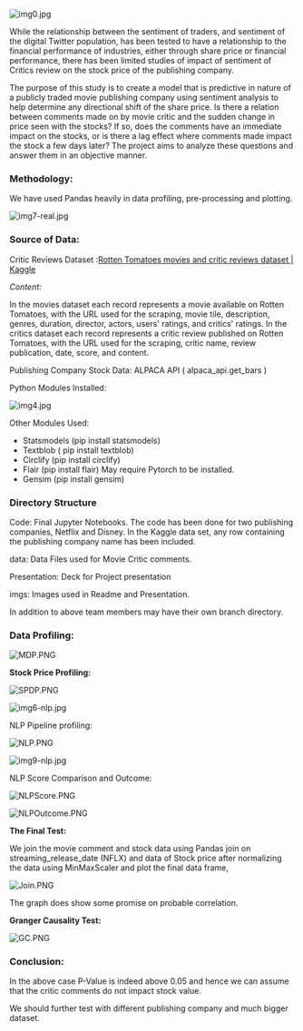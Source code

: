 ![img0.jpg](.imgs/img0.jpg)

While the relationship between the sentiment of traders, and sentiment of the digital Twitter population, has been tested to have a relationship to the financial performance of industries, either through share price or financial performance, there has been limited studies of impact of sentiment of Critics review on the stock price of the publishing company.

The purpose of this study is to create a model that is predictive in nature of a publicly traded movie publishing company using sentiment analysis to help determine any directional shift of the share price. Is there a relation between comments made on by movie critic and the sudden change in price seen with the stocks? If so, does the comments have an immediate impact on the stocks, or is there a lag effect where comments made impact the stock a few days later? The project aims to analyze these questions and answer them in an objective manner.

### Methodology:

We have used Pandas heavily in data profiling, pre-processing and plotting.

![img7-real.jpg](./imgs/img7-real.jpg)

### Source of Data:

Critic Reviews Dataset :[Rotten Tomatoes movies and critic reviews dataset | Kaggle](https://www.kaggle.com/datasets/stefanoleone992/rotten-tomatoes-movies-and-critic-reviews-dataset)

*Content:*

In the movies dataset each record represents a movie available on Rotten Tomatoes, with the URL used for the scraping, movie tile, description, genres, duration, director, actors, users' ratings, and critics' ratings.
In the critics dataset each record represents a critic review published on Rotten Tomatoes, with the URL used for the scraping, critic name, review publication, date, score, and content.

Publishing Company Stock Data: ALPACA API ( alpaca\_api.get\_bars )

Python Modules Installed:

![img4.jpg](./imgs/img4.jpg)

Other Modules Used:

- Statsmodels (pip install statsmodels)
- Textblob ( pip install textblob)
- Circlify (pip install circlify)
- Flair (pip install flair) May require Pytorch to be installed.
- Gensim (pip install gensim)

### Directory Structure

Code: Final Jupyter Notebooks. The code has been done for two publishing companies, Netflix and Disney. In the Kaggle data set, any row containing the publishing company name has been included.

data: Data Files used for Movie Critic comments.

Presentation: Deck for Project presentation

imgs: Images used in Readme and Presentation.

In addition to above team members may have their own branch directory.

### Data Profiling:

![MDP.PNG](./imgs/MDP.PNG)

**Stock Price Profiling:**

![SPDP.PNG](./imgs/SPDP.PNG)

![img6-nlp.jpg](./imgs/img6-nlp.jpg)

NLP Pipeline profiling:

![NLP.PNG](./imgs/NLP.PNG)

![img9-nlp.jpg](./imgs/img9-nlp.jpg)

NLP Score Comparison and Outcome:

![NLPScore.PNG](./imgs/NLPScore.PNG)

![NLPOutcome.PNG](./imgs/NLPOutcome.PNG)

**The Final Test:**

We join the movie comment and stock data using Pandas join on streaming\_release\_date (NFLX) and data of Stock price after normalizing the data using MinMaxScaler and plot the final data frame,

![Join.PNG](./imgs/Join.PNG)

The graph does show some promise on probable correlation.

**Granger Causality Test:**

![GC.PNG](./imgs/GC.PNG)

### **Conclusion:**

In the above case P-Value is indeed above 0.05 and hence we can assume that the critic comments do not impact stock value.

We should further test with different publishing company and much bigger dataset.